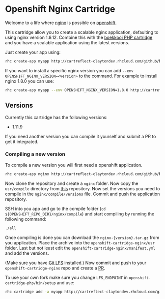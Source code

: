 # Openshift Nginx Cartridge
Welcome to a life where [nginx](http://nginx.org/) is possible on [openshift](https://www.openshift.com/).

This cartridge allow you to create a scalable nginx application, defaulting to using nginx version 1.9.12.
Combine this with the [boekkooi PHP cartridge](https://github.com/boekkooi/openshift-cartridge-php) and you have a scalable application using the latest versions.

Just create your app using:
```BASH
rhc create-app myapp http://cartreflect-claytondev.rhcloud.com/github/boekkooi/openshift-cartridge-nginx
```

If you want to install a specific nginx version you can add `--env OPENSHIFT_NGINX_VERSION=<version>` to the command.
For example to install nginx 1.8.0 you can use:
```BASH
rhc create-app myapp --env OPENSHIFT_NGINX_VERSION=1.8.0 http://cartreflect-claytondev.rhcloud.com/github/boekkooi/openshift-cartridge-nginx
```

## Versions
Currently this cartridge has the following versions:

- 1.11.9

If you need another version you can compile it yourself and submit a PR to get it integrated.

### Compiling a new version
To compile a new version you will first need a openshift application.
```BASH
rhc create-app nginx http://cartreflect-claytondev.rhcloud.com/github/boekkooi/openshift-cartridge-nginx
```

Now clone the repository and create a `nginx` folder. Now copy the `usr/compile` directory from [this](https://github.com/boekkooi/openshift-cartridge-nginx) repository.
Now set the versions you need to compile in the `nginx/compile/versions` file. Commit and push the application repository.

SSH into you app and go to the compile folder (`cd ${OPENSHIFT_REPO_DIR}/nginx/compile`) and start compiling by running the following command:
```BASH
./all
```
Once compiling is done you can download the `nginx-{version}.tar.gz` from you application.
Place the archive into the `openshift-cartridge-nginx/usr` folder.
Last but not least edit the `openshift-cartridge-nginx/manifest.yml` and add the versions.

(Make sure you have [Git LFS](https://git-lfs.github.com/) installed.)
Now commit and push to your `openshift-cartridge-nginx` repo and create a [PR](https://github.com/boekkooi/openshift-cartridge-nginx/pulls).

To use your own fork make sure you change `LFS_ENDPOINT` in `openshift-cartridge-php/bin/setup` and use:
```BASH
rhc cartridge add -a myapp http://cartreflect-claytondev.rhcloud.com/github/<user>/openshift-cartridge-nginx
```
